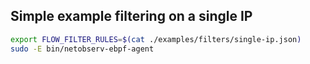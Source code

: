 ## Simple example filtering on a single IP

```bash
export FLOW_FILTER_RULES=$(cat ./examples/filters/single-ip.json)
sudo -E bin/netobserv-ebpf-agent
```
